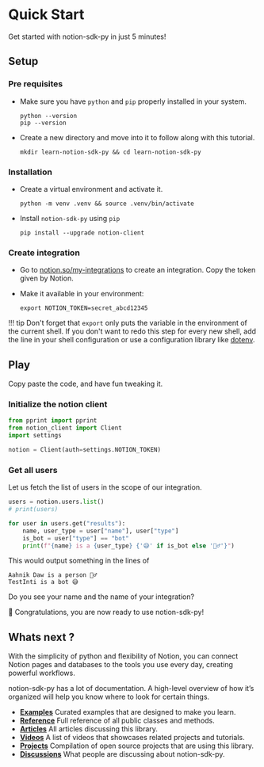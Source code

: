 # Quick Start

Get started with notion-sdk-py in just 5 minutes!

## Setup

### Pre requisites

- Make sure you have `python` and `pip` properly installed in your system.

    ```shell
    python --version
    pip --version
    ```

- Create a new directory and move into it to follow along with this tutorial.

    ```shell
    mkdir learn-notion-sdk-py && cd learn-notion-sdk-py
    ```

### Installation

- Create a virtual environment and activate it.

    ```shell
    python -m venv .venv && source .venv/bin/activate
    ```

- Install `notion-sdk-py` using `pip`

    ```shell
    pip install --upgrade notion-client
    ```

### Create integration

- Go to [notion.so/my-integrations](https://www.notion.so/my-integrations)
to create an integration. Copy the token given by Notion.

- Make it available in your environment:

    ```shell
    export NOTION_TOKEN=secret_abcd12345
    ```

!!! tip
    Don't forget that `export` only puts the variable in the environment of the
    current shell.
    If you don't want to redo this step for every new shell,
    add the line in your shell configuration
    or use a configuration library like [dotenv](https://github.com/theskumar/python-dotenv).

## Play

Copy paste the code, and have fun tweaking it.

### Initialize the notion client

```python
from pprint import pprint
from notion_client import Client
import settings

notion = Client(auth=settings.NOTION_TOKEN)
```

### Get all users

Let us fetch the list of users in the scope of our integration.

```python
users = notion.users.list()
# print(users)

for user in users.get("results"):
    name, user_type = user["name"], user["type"]
    is_bot = user["type"] == "bot"
    print(f"{name} is a {user_type} {'😅' if is_bot else '🙋‍♂️'}")
```

This would output something in the lines of

```shell
Aahnik Daw is a person 🙋‍♂️
TestInti is a bot 😅
```

Do you see your name and the name of your integration?

🎉 Congratulations, you are now ready to use notion-sdk-py!

## Whats next ?

With the simplicity of python and flexibility of Notion,
you can connect Notion pages and databases to the tools you use every day,
creating powerful workflows.

notion-sdk-py has a lot of documentation.
A high-level overview of how it’s organized will help you know where to look for
certain things.

- **[Examples](https://github.com/ramnes/notion-sdk-py/tree/main/examples)**
Curated examples that are designed to make you learn.
- **[Reference](reference/client.md)**
Full reference of all public classes and methods.
- **[Articles](https://www.google.com/search?q=articles+related+to+notion-sdk-py)**
All articles discussing this library.
- **[Videos](https://www.youtube.com/results?search_query=notion+sdk+py)**
A list of videos that showcases related projects and tutorials.
- **[Projects](https://github.com/ramnes/notion-sdk-py/network/dependents)**
Compilation of open source projects that are using this library.
- **[Discussions](https://github.com/ramnes/notion-sdk-py/discussions)**
What people are discussing about notion-sdk-py.
